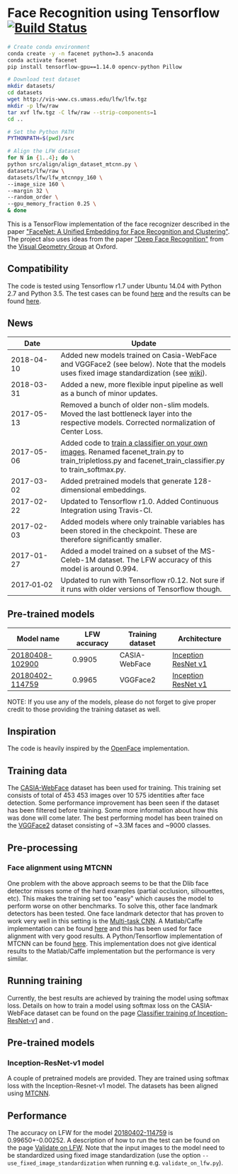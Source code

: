 # Face Recognition using Tensorflow [![Build Status][travis-image]][travis]

[travis-image]: http://travis-ci.org/davidsandberg/facenet.svg?branch=master
[travis]: http://travis-ci.org/davidsandberg/facenet

```sh
# Create conda environment
conda create -y -n facenet python=3.5 anaconda
conda activate facenet
pip install tensorflow-gpu==1.14.0 opencv-python Pillow

# Download test dataset
mkdir datasets/
cd datasets
wget http://vis-www.cs.umass.edu/lfw/lfw.tgz
mkdir -p lfw/raw
tar xvf lfw.tgz -C lfw/raw --strip-components=1
cd ..

# Set the Python PATH
PYTHONPATH=$(pwd)/src

# Align the LFW dataset
for N in {1..4}; do \
python src/align/align_dataset_mtcnn.py \
datasets/lfw/raw \
datasets/lfw/lfw_mtcnnpy_160 \
--image_size 160 \
--margin 32 \
--random_order \
--gpu_memory_fraction 0.25 \
& done
```

This is a TensorFlow implementation of the face recognizer described in the paper
["FaceNet: A Unified Embedding for Face Recognition and Clustering"](http://arxiv.org/abs/1503.03832). The project also uses ideas from the paper ["Deep Face Recognition"](http://www.robots.ox.ac.uk/~vgg/publications/2015/Parkhi15/parkhi15.pdf) from the [Visual Geometry Group](http://www.robots.ox.ac.uk/~vgg/) at Oxford.

## Compatibility

The code is tested using Tensorflow r1.7 under Ubuntu 14.04 with Python 2.7 and Python 3.5. The test cases can be found [here](https://github.com/davidsandberg/facenet/tree/master/test) and the results can be found [here](http://travis-ci.org/davidsandberg/facenet).

## News

| Date                   | Update                                                                                                                                                                                                                                       |
| ---------------------- | -------------------------------------------------------------------------------------------------------------------------------------------------------------------------------------------------------------------------------------------- |
| 2018-04-10             | Added new models trained on Casia-WebFace and VGGFace2 (see below). Note that the models uses fixed image standardization (see [wiki](https://github.com/davidsandberg/facenet/wiki/Training-using-the-VGGFace2-dataset)).                   |
| 2018-03-31             | Added a new, more flexible input pipeline as well as a bunch of minor updates.                                                                                                                                                               |
| 2017-05-13             | Removed a bunch of older non-slim models. Moved the last bottleneck layer into the respective models. Corrected normalization of Center Loss.                                                                                                |
| 2017-05-06             | Added code to [train a classifier on your own images](https://github.com/davidsandberg/facenet/wiki/Train-a-classifier-on-own-images). Renamed facenet_train.py to train_tripletloss.py and facenet_train_classifier.py to train_softmax.py. |
| 2017-03-02             | Added pretrained models that generate 128-dimensional embeddings.                                                                                                                                                                            |
| 2017-02-22             | Updated to Tensorflow r1.0. Added Continuous Integration using Travis-CI.                                                                                                                                                                    |
| 2017-02-03             | Added models where only trainable variables has been stored in the checkpoint. These are therefore significantly smaller.                                                                                                                    |
| 2017-01-27             | Added a model trained on a subset of the MS-Celeb-1M dataset. The LFW accuracy of this model is around 0.994.                                                                                                                                |
| 2017&#8209;01&#8209;02 | Updated to run with Tensorflow r0.12. Not sure if it runs with older versions of Tensorflow though.                                                                                                                                          |

## Pre-trained models

| Model name                                                                            | LFW accuracy | Training dataset | Architecture                                                                                                  |
| ------------------------------------------------------------------------------------- | ------------ | ---------------- | ------------------------------------------------------------------------------------------------------------- |
| [20180408-102900](https://drive.google.com/open?id=1R77HmFADxe87GmoLwzfgMu_HY0IhcyBz) | 0.9905       | CASIA-WebFace    | [Inception ResNet v1](https://github.com/davidsandberg/facenet/blob/master/src/models/inception_resnet_v1.py) |
| [20180402-114759](https://drive.google.com/open?id=1EXPBSXwTaqrSC0OhUdXNmKSh9qJUQ55-) | 0.9965       | VGGFace2         | [Inception ResNet v1](https://github.com/davidsandberg/facenet/blob/master/src/models/inception_resnet_v1.py) |

NOTE: If you use any of the models, please do not forget to give proper credit to those providing the training dataset as well.

## Inspiration

The code is heavily inspired by the [OpenFace](https://github.com/cmusatyalab/openface) implementation.

## Training data

The [CASIA-WebFace](http://www.cbsr.ia.ac.cn/english/CASIA-WebFace-Database.html) dataset has been used for training. This training set consists of total of 453 453 images over 10 575 identities after face detection. Some performance improvement has been seen if the dataset has been filtered before training. Some more information about how this was done will come later.
The best performing model has been trained on the [VGGFace2](https://www.robots.ox.ac.uk/~vgg/data/vgg_face2/) dataset consisting of ~3.3M faces and ~9000 classes.

## Pre-processing

### Face alignment using MTCNN

One problem with the above approach seems to be that the Dlib face detector misses some of the hard examples (partial occlusion, silhouettes, etc). This makes the training set too "easy" which causes the model to perform worse on other benchmarks.
To solve this, other face landmark detectors has been tested. One face landmark detector that has proven to work very well in this setting is the
[Multi-task CNN](https://kpzhang93.github.io/MTCNN_face_detection_alignment/index.html). A Matlab/Caffe implementation can be found [here](https://github.com/kpzhang93/MTCNN_face_detection_alignment) and this has been used for face alignment with very good results. A Python/Tensorflow implementation of MTCNN can be found [here](https://github.com/davidsandberg/facenet/tree/master/src/align). This implementation does not give identical results to the Matlab/Caffe implementation but the performance is very similar.

## Running training

Currently, the best results are achieved by training the model using softmax loss. Details on how to train a model using softmax loss on the CASIA-WebFace dataset can be found on the page [Classifier training of Inception-ResNet-v1](https://github.com/davidsandberg/facenet/wiki/Classifier-training-of-inception-resnet-v1) and .

## Pre-trained models

### Inception-ResNet-v1 model

A couple of pretrained models are provided. They are trained using softmax loss with the Inception-Resnet-v1 model. The datasets has been aligned using [MTCNN](https://github.com/davidsandberg/facenet/tree/master/src/align).

## Performance

The accuracy on LFW for the model [20180402-114759](https://drive.google.com/open?id=1EXPBSXwTaqrSC0OhUdXNmKSh9qJUQ55-) is 0.99650+-0.00252. A description of how to run the test can be found on the page [Validate on LFW](https://github.com/davidsandberg/facenet/wiki/Validate-on-lfw). Note that the input images to the model need to be standardized using fixed image standardization (use the option `--use_fixed_image_standardization` when running e.g. `validate_on_lfw.py`).
